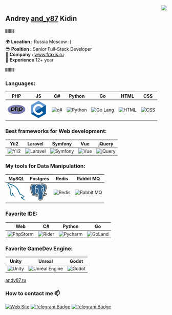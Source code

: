 <img align='right' src="https://github-readme-stats.vercel.app/api/top-langs/?username=andy87&langs_count=5&hide_title=true">  

## Andrey [and_y87](https://t.me/and_y87) Kidin
  
𝄃𝄃𝄂𝄂𝄀𝄁𝄃𝄂𝄂𝄃   
  
🌍 **Location :** Russia Moscow :(  
😎 **Position :** Senior Full-Stack Developer  
🚀 **Company :** www.fraxis.ru  
💎 **Experience** 12+ year  
  
𝄃𝄃𝄂𝄂𝄀𝄁𝄃𝄂𝄂𝄃  
  
### Languages:
| PHP | JS | C# | Python | Go | HTML | CSS |
|----------|----------|----------|----------|----------|----------|----------|
|  <img src="https://github.com/devicons/devicon/blob/master/icons/php/php-original.svg" title="PHP"  alt="PHP" width=55 height=55> |  <img src="https://github.com/devicons/devicon/blob/master/icons/c/c-original.svg" title="JavaScript" alt="JavaScript" width=55 height=55 > | <img src="https://cdn.jsdelivr.net/gh/devicons/devicon@latest/icons/csharp/csharp-original.svg" title="c#"  alt="c#" width=55 height=55 >|<img src="https://cdn.jsdelivr.net/gh/devicons/devicon@latest/icons/python/python-original.svg"   title="Python" alt="Python" width=55 height=55>|<img src="https://cdn.jsdelivr.net/gh/devicons/devicon@latest/icons/go/go-original.svg" title="Go" alt="Go Lang" width=55 height=55>| <img src="https://cdn.jsdelivr.net/gh/devicons/devicon@latest/icons/html5/html5-original.svg" title="HTML" alt="HTML" width=55 height=55 > | <img src="https://cdn.jsdelivr.net/gh/devicons/devicon@latest/icons/css3/css3-original.svg" title="CSS" alt="CSS" width=55 height=55 > |

### Best frameworks for Web development:
| Yii2 | Laravel | Symfony | Vue | jQuery |
|----------|----------|----------|----------|----------|
|<img src="https://cdn.jsdelivr.net/gh/devicons/devicon@latest/icons/yii/yii-original.svg" title="Yii2"  alt="Yii2" width=55 height=55> | <img src="https://cdn.jsdelivr.net/gh/devicons/devicon@latest/icons/laravel/laravel-original.svg" title="Laravel"  alt="Laravel" width=55 height=55> | <img src="https://cdn.jsdelivr.net/gh/devicons/devicon@latest/icons/symfony/symfony-original.svg" title="Symfony"  alt="Symfony" width=55 height=55>| <img src="https://cdn.jsdelivr.net/gh/devicons/devicon@latest/icons/vuejs/vuejs-original.svg" title="Vue"  alt="Vue" width=55 height=55> | <img src="https://cdn.jsdelivr.net/gh/devicons/devicon@latest/icons/jquery/jquery-original.svg" title="jQuery"  alt="jQuery" width=55 height=55>|
          

### My tools for Data Manipulation:
| MySQL | Postgres | Redis | Rabbit MQ |
|----------|----------|----------|----------|
| <img src="https://github.com/devicons/devicon/blob/master/icons/mysql/mysql-original.svg" title="MySQL" alt="MySQL" width=55 height=55> | <img src="https://github.com/devicons/devicon/blob/master/icons/postgresql/postgresql-original.svg" title="pg" alt="pg" width=55 height=55> | <img src="https://cdn.jsdelivr.net/gh/devicons/devicon@latest/icons/redis/redis-original.svg" title="Redis" alt="Redis"  width=55 height=55 > | <img src="https://cdn.jsdelivr.net/gh/devicons/devicon@latest/icons/rabbitmq/rabbitmq-original.svg" title="Rabbit MQ" alt="Rabbit MQ"  width=55 height=55 > |

### Favorite IDE:
| Web | C# | Python | Go |
|----------|----------|----------|----------|
| <img src="https://cdn.jsdelivr.net/gh/devicons/devicon@latest/icons/phpstorm/phpstorm-original.svg" title="PhpStorm" alt="PhpStorm" width=55 height=55> | <img src="https://cdn.jsdelivr.net/gh/devicons/devicon@latest/icons/rider/rider-original.svg"  title="Rider" alt="Rider" width=55 height=55> | <img src="https://cdn.jsdelivr.net/gh/devicons/devicon@latest/icons/pycharm/pycharm-original.svg" title="Pycharm" alt="Pycharm" width=55 height=55> | <img src="https://cdn.jsdelivr.net/gh/devicons/devicon@latest/icons/goland/goland-original.svg" title="GoLand" alt="GoLand" width=55 height=55>|

### Favorite GameDev Engine:
| Unity | Unreal | Godot | 
|----------|----------|----------|
|<img src="https://cdn.jsdelivr.net/gh/devicons/devicon@latest/icons/unity/unity-original.svg" title="Unity" alt="Unity" width=55 height=55> | <img src="https://cdn.jsdelivr.net/gh/devicons/devicon@latest/icons/unrealengine/unrealengine-original.svg"  title="Unreal Engine" alt="Unreal Engine" width=55 height=55> | <img src="https://cdn.jsdelivr.net/gh/devicons/devicon@latest/icons/godot/godot-original.svg" title="Godot" alt="Godot" width=55 height=55> | 


[andy87.ru](https://andy87.ru)  

### How to contact me :mailbox:
[![Web Site](https://img.shields.io/badge/site-andy87.ru-blue)](https://andy87.ru)
[![Telegram Badge](https://img.shields.io/badge/Telegram-blue?style=flat&logo=telegram&logoColor=white)](https://t.me/and_y87)
[![Telegram Badge](https://img.shields.io/badge/%D0%B2%D0%BA%D0%BE%D0%BD%D1%82%D0%B0%D0%BA%D1%82%D0%B5-blue?style=flat&logo=vk&logoColor=white)](https://vk.com/id806034)
